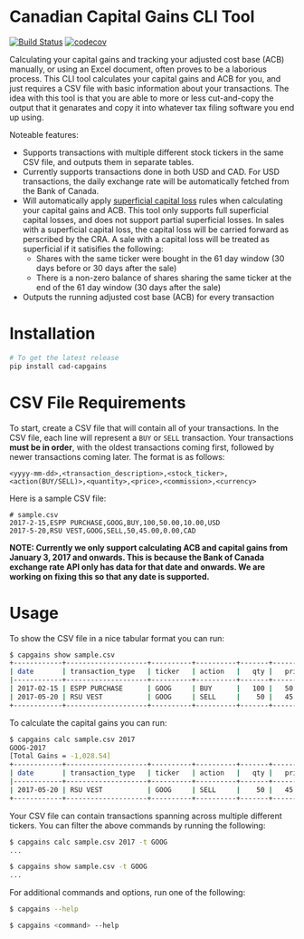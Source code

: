 Canadian Capital Gains CLI Tool
=
[![Build Status](https://travis-ci.org/EmilMaric/cad-capital-gains.svg?branch=master)](https://travis-ci.org/EmilMaric/cad-capital-gains)
[![codecov](https://codecov.io/gh/EmilMaric/cad-capital-gains/branch/master/graph/badge.svg)](https://codecov.io/gh/EmilMaric/cad-capital-gains)

Calculating your capital gains and tracking your adjusted cost base (ACB) manually, or using an Excel document, often proves to be a laborious process. This CLI tool calculates your capital gains and ACB for you, and just requires a CSV file with basic information about your transactions. The idea with this tool is that you are able to more or less cut-and-copy the output that it genarates and copy it into whatever tax filing software you end up using.

Noteable features:
- Supports transactions with multiple different stock tickers in the same CSV file, and outputs them in separate tables.
- Currently supports transactions done in both USD and CAD. For USD transactions, the daily exchange rate will be automatically fetched from the Bank of Canada.
- Will automatically apply [superficial capital loss](https://www.canada.ca/en/revenue-agency/services/tax/individuals/topics/about-your-tax-return/tax-return/completing-a-tax-return/personal-income/line-127-capital-gains/capital-losses-deductions/what-a-superficial-loss.html) rules when calculating your capital gains and ACB. This tool only supports full superficial capital losses, and does not support partial superficial losses. In sales with a superficial capital loss, the capital loss will be carried forward as perscribed by the CRA. A sale with a capital loss will be treated as superficial if it satisifies the following:
    - Shares with the same ticker were bought in the 61 day window (30 days before or 30 days after the sale)
    - There is a non-zero balance of shares sharing the same ticker at the end of the 61 day window (30 days after the sale)
- Outputs the running adjusted cost base (ACB) for every transaction

# Installation
```bash
# To get the latest release
pip install cad-capgains
```

# CSV File Requirements
To start, create a CSV file that will contain all of your transactions. In the CSV file, each line will represent a `BUY` or `SELL` transaction.  Your transactions **must be in order**, with the oldest transactions coming first, followed by newer transactions coming later. The format is as follows:
```csv
<yyyy-mm-dd>,<transaction_description>,<stock_ticker>,<action(BUY/SELL)>,<quantity>,<price>,<commission>,<currency>
```
Here is a sample CSV file:
```csv
# sample.csv
2017-2-15,ESPP PURCHASE,GOOG,BUY,100,50.00,10.00,USD
2017-5-20,RSU VEST,GOOG,SELL,50,45.00,0.00,CAD
```

**NOTE: Currently we only support calculating ACB and capital gains from January 3, 2017 and onwards. This is because the Bank of Canada exchange rate API only has data for that date and onwards. We are working on fixing this so that any date is supported.**

# Usage
To show the CSV file in a nice tabular format you can run:
```bash
$ capgains show sample.csv
+------------+--------------------+----------+----------+-------+---------+--------------+------------+
| date       | transaction_type   | ticker   | action   |   qty |   price |   commission |   currency |
|------------+--------------------+----------+----------+-------+---------+--------------+------------|
| 2017-02-15 | ESPP PURCHASE      | GOOG     | BUY      |   100 |   50.00 |        10.00 |        USD |
| 2017-05-20 | RSU VEST           | GOOG     | SELL     |    50 |   45.00 |         0.00 |        CAD |
+------------+--------------------+----------+----------+-------+---------+--------------+------------+
```
To calculate the capital gains you can run:
```bash
$ capgains calc sample.csv 2017
GOOG-2017
[Total Gains = -1,028.54]
+------------+--------------------+----------+----------+-------+---------+--------------+------------+-----------------+------------+----------------+-------------+----------+
| date       | transaction_type   | ticker   | action   |   qty |   price |   commission |   currency |   share_balance |   proceeds |   capital_gain |   acb_delta |      acb |
|------------+--------------------+----------+----------+-------+---------+--------------+------------+-----------------+------------+----------------+-------------+----------|
| 2017-05-20 | RSU VEST           | GOOG     | SELL     |    50 |   45.00 |         0.00 |        CAD |              50 |   2,250.00 |      -1,028.54 |   -3,278.54 | 3,278.54 |
+------------+--------------------+----------+----------+-------+---------+--------------+------------+-----------------+------------+----------------+-------------+----------+
```
Your CSV file can contain transactions spanning across multiple different tickers. You can filter the above commands by running the following:
```bash
$ capgains calc sample.csv 2017 -t GOOG
...

$ capgains show sample.csv -t GOOG
...
```
For additional commands and options, run one of the following:
```bash
$ capgains --help

$ capgains <command> --help
```

